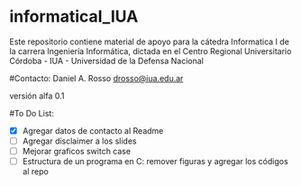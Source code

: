 # informaticaI_IUA
Este repositorio contiene material de apoyo para la cátedra Informatica I de la carrera Ingeniería Informática, dictada en el
Centro Regional Universitario Córdoba - IUA - Universidad de la Defensa Nacional



#Contacto:
Daniel A. Rosso
drosso@iua.edu.ar

versión alfa 0.1

#To Do List:

- [X] Agregar datos de contacto al Readme
- [ ] Agregar disclaimer a los slides
- [ ] Mejorar graficos switch case
- [ ] Estructura de un programa en C: remover figuras y agregar los códigos al repo
